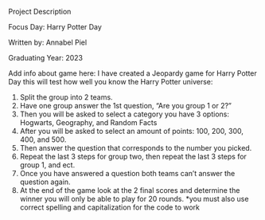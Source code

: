 Project Description

Focus Day: Harry Potter Day

Written by: Annabel Piel 

Graduating Year: 2023

Add info about game here: I have created a Jeopardy game for Harry Potter Day this will test how well you know the Harry Potter universe:
1.	Split the group into 2 teams.
2.	Have one group answer the 1st question, “Are you group 1 or 2?”
3.	Then you will be asked to select a category you have 3 options: Hogwarts, Geography, and Random Facts
4.	After you will be asked to select an amount of points: 100, 200, 300, 400, and 500.
5.	Then answer the question that corresponds to the number you picked.
6.	Repeat the last 3 steps for group two, then repeat the last 3 steps for group 1, and ect.  
7.	Once you have answered a question both teams can’t answer the question again. 
8.	At the end of the game look at the 2 final scores and determine the winner you will only be able to play for 20 rounds.
 *you must also use correct spelling and capitalization for the code to work
